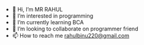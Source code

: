 - 👋 Hi, I’m MR RAHUL
- 👀 I’m interested in programming
- 🌱 I’m currently learning BCA
- 💞️ I’m looking to collaborate on programmer friend
- 📫 How to reach me rahulbinu220@gmail.com

<!---
remanan/remanan is a ✨ special ✨ repository because its `README.md` (this file) appears on your GitHub profile.
You can click the Preview link to take a look at your changes.
friends
